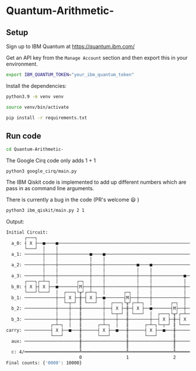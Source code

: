 # Quantum-Arithmetic-

## Setup

Sign up to IBM Quantum at https://quantum.ibm.com/

Get an API key from the `Manage Account` section and then export this in your environment.

```bash
export IBM_QUANTUM_TOKEN="your_ibm_quantum_token"
```

Install the dependencies:

```bash
python3.9 -m venv venv

source venv/bin/activate

pip install -r requirements.txt
```

## Run code

```bash
cd Quantum-Arithmetic-
```

The Google Cirq code only adds 1 + 1

```
python3 google_cirq/main.py
```

The IBM Qiskit code is implemented to add up different numbers which are pass in as command line arguments.

There is currently a bug in the code (PR's welcome :smiley: )

```bash
python3 ibm_qiskit/main.py 2 1
```

Output:

```bash
Initial Circuit:
       ┌───┐                                                                        
  a_0: ┤ X ├──■────■────────────────────────────────────────────────────────────────
       └───┘  │    │                                                                
  a_1: ───────┼────┼────────────■────■──────────────────────────────────────────────
              │    │            │    │                                              
  a_2: ───────┼────┼────────────┼────┼────────────■────■────────────────────────────
              │    │            │    │            │    │                            
  a_3: ───────┼────┼────────────┼────┼────────────┼────┼────────────■────■────■─────
       ┌───┐┌─┴─┐  │       ┌─┐  │    │            │    │            │    │    │     
  b_0: ┤ X ├┤ X ├──■───────┤M├──┼────┼────────────┼────┼────────────┼────┼────┼─────
       └───┘└───┘  │  ┌───┐└╥┘┌─┴─┐  │       ┌─┐  │    │            │    │    │     
  b_1: ────────────┼──┤ X ├─╫─┤ X ├──■───────┤M├──┼────┼────────────┼────┼────┼─────
                   │  └─┬─┘ ║ └───┘  │  ┌───┐└╥┘┌─┴─┐  │       ┌─┐  │    │    │     
  b_2: ────────────┼────┼───╫────────┼──┤ X ├─╫─┤ X ├──■───────┤M├──┼────┼────┼─────
                   │    │   ║        │  └─┬─┘ ║ └───┘  │  ┌───┐└╥┘┌─┴─┐┌─┴─┐  │  ┌─┐
  b_3: ────────────┼────┼───╫────────┼────┼───╫────────┼──┤ X ├─╫─┤ X ├┤ X ├──■──┤M├
                 ┌─┴─┐  │   ║      ┌─┴─┐  │   ║      ┌─┴─┐└─┬─┘ ║ └───┘└───┘┌─┴─┐└╥┘
carry: ──────────┤ X ├──■───╫──────┤ X ├──■───╫──────┤ X ├──■───╫───────────┤ X ├─╫─
                 └───┘      ║      └───┘      ║      └───┘      ║           └───┘ ║ 
  aux: ─────────────────────╫─────────────────╫─────────────────╫─────────────────╫─
                            ║                 ║                 ║                 ║ 
  c: 4/═════════════════════╩═════════════════╩═════════════════╩═════════════════╩═
                            0                 1                 2                 3 
Final counts: {'0000': 10000}
```